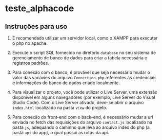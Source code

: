 # teste_alphacode

## Instruções para uso

1. É recomendado utilizar um servidor local, como o XAMPP para executar o php no apache.

2. Execute o script SQL fornecido no diretório `database` no seu sistema de gerenciamento de banco de dados para criar a tabela necessária e registros padrões.

3. Para conexão com o banco, é provável que seja necessário mudar o valor das variávies do arquivo `Connection.php` referentes às credenciais e informações do banco de dados criado localmente.

4. Para visualizar o projeto, você pode utilizar o Live Server, uma extensão disponível em alguns navegadores (por exemplo, Live Server do Visual Studio Code). Com o Live Server ativado, deve-se abrir o arquivo `index.html` localizado na pasta `view` do projeto.

5. Para conexão do front-end com o back-end, é necessário mudar a url enviada no fetch das requisições do arquivo `contact.js` localizado na pasta `js`, adequando o caminho que leva ao arquivo index do php (a pasta `api` do app), o qual possui as rotas da api.
